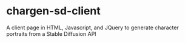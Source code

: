 # chargen-sd-client
A client page in HTML, Javascript, and JQuery to generate character portraits from a Stable Diffusion API
